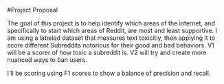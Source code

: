 #Project Proposal

The goal of this project is to help identify which areas of the internet, and specifically to start which areas of Reddit, are most and least supportive. I am using a labeled dataset that measures text toxicitiy, then applying it to score different Subreddits notorious for their good and bad behaviors. V1 will be a scorer of how toxic a subreddit is. V2 will try and create more nuanced ways to ban users.

I'll be scoring using F1 scores to show a balance of precision and recall. 


